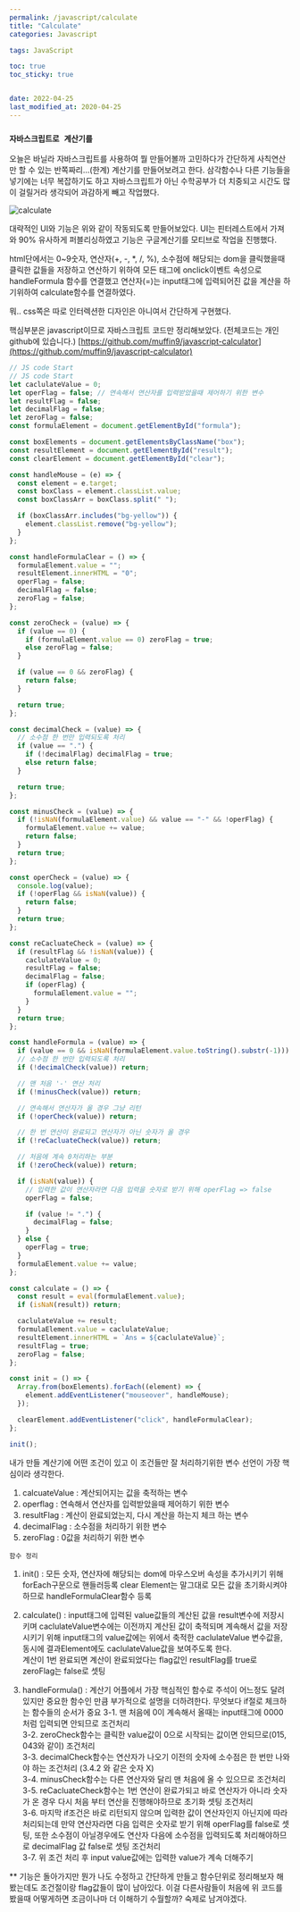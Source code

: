 ```yaml
---
permalink: /javascript/calculate
title: "Calculate"
categories: Javascript

tags: JavaScript

toc: true
toc_sticky: true


date: 2022-04-25
last_modified_at: 2020-04-25
---
```


### `자바스크립트로 계산기를`

오늘은 바닐라 자바스크립트를 사용하여 뭘 만들어볼까 고민하다가 간단하게 사칙연산만 할 수 있는 반쪽짜리...(한계) 계산기를 만들어보려고 한다. 삼각함수나 다른 기능들을 넣기에는 너무 복잡하기도 하고 자바스크립트가 아닌 수학공부가 더 치중되고 시간도 많이 걸릴거라 생각되어 과감하게 빼고 작업했다.

![calculate](/assets/image/calculate/calculate.gif)

대략적인 UI와 기능은 위와 같이 작동되도록 만들어보았다. UI는 핀터레스트에서 가져와 90% 유사하게 퍼블리싱하였고 기능은 구글계산기를 모티브로 작업을 진행했다.

html단에서는 0~9숫자, 연산자(+, -, \*, /, %), 소수점에 해당되는 dom을 클릭했을때 클릭한 값들을 저장하고 연산하기 위하여 모든 태그에 onclick이벤트 속성으로 handleFormula 함수를 연결했고 연산자(=)는 input태그에 입력되어진 값을 계산을 하기위하여 calculate함수를 연결하였다.

뭐.. css쪽은 따로 인터렉션한 디자인은 아니여서 간단하게 구현했다.

핵심부분은 javascript이므로 자바스크립트 코드만 정리해보았다. (전체코드는 개인 github에 있습니다.) [https://github.com/muffin9/javascript-calculator](https://github.com/muffin9/javascript-calculator)

```javascript
// JS code Start
// JS code Start
let caclulateValue = 0;
let operFlag = false; // 연속해서 연산자를 입력받았을때 제어하기 위한 변수
let resultFlag = false;
let decimalFlag = false;
let zeroFlag = false;
const formulaElement = document.getElementById("formula");

const boxElements = document.getElementsByClassName("box");
const resultElement = document.getElementById("result");
const clearElement = document.getElementById("clear");

const handleMouse = (e) => {
  const element = e.target;
  const boxClass = element.classList.value;
  const boxClassArr = boxClass.split(" ");

  if (boxClassArr.includes("bg-yellow")) {
    element.classList.remove("bg-yellow");
  }
};

const handleFormulaClear = () => {
  formulaElement.value = "";
  resultElement.innerHTML = "0";
  operFlag = false;
  decimalFlag = false;
  zeroFlag = false;
};

const zeroCheck = (value) => {
  if (value == 0) {
    if (formulaElement.value == 0) zeroFlag = true;
    else zeroFlag = false;
  }

  if (value == 0 && zeroFlag) {
    return false;
  }

  return true;
};

const decimalCheck = (value) => {
  // 소수점 한 번만 입력되도록 처리
  if (value == ".") {
    if (!decimalFlag) decimalFlag = true;
    else return false;
  }

  return true;
};

const minusCheck = (value) => {
  if (!isNaN(formulaElement.value) && value == "-" && !operFlag) {
    formulaElement.value += value;
    return false;
  }
  return true;
};

const operCheck = (value) => {
  console.log(value);
  if (!operFlag && isNaN(value)) {
    return false;
  }
  return true;
};

const reCacluateCheck = (value) => {
  if (resultFlag && !isNaN(value)) {
    caclulateValue = 0;
    resultFlag = false;
    decimalFlag = false;
    if (operFlag) {
      formulaElement.value = "";
    }
  }
  return true;
};

const handleFormula = (value) => {
  if (value == 0 && isNaN(formulaElement.value.toString().substr(-1))) return;
  // 소수점 한 번만 입력되도록 처리
  if (!decimalCheck(value)) return;

  // 맨 처음 '-' 연산 처리
  if (!minusCheck(value)) return;

  // 연속해서 연산자가 올 경우 그냥 리턴
  if (!operCheck(value)) return;

  // 한 번 연산이 완료되고 연산자가 아닌 숫자가 올 경우
  if (!reCacluateCheck(value)) return;

  // 처음에 계속 0처리하는 부분
  if (!zeroCheck(value)) return;

  if (isNaN(value)) {
    // 입력한 값이 연산자라면 다음 입력을 숫자로 받기 위해 operFlag => false
    operFlag = false;

    if (value != ".") {
      decimalFlag = false;
    }
  } else {
    operFlag = true;
  }
  formulaElement.value += value;
};

const calculate = () => {
  const result = eval(formulaElement.value);
  if (isNaN(result)) return;

  caclulateValue += result;
  formulaElement.value = caclulateValue;
  resultElement.innerHTML = `Ans = ${caclulateValue}`;
  resultFlag = true;
  zeroFlag = false;
};

const init = () => {
  Array.from(boxElements).forEach((element) => {
    element.addEventListener("mouseover", handleMouse);
  });

  clearElement.addEventListener("click", handleFormulaClear);
};

init();
```

내가 만들 계산기에 어떤 조건이 있고 이 조건들만 잘 처리하기위한 변수 선언이 가장 핵심이라 생각한다.

1. calcuateValue : 계산되어지는 값을 축적하는 변수
2. operflag : 연속해서 연산자를 입력받았을때 제어하기 위한 변수
3. resultFlag : 계산이 완료되었는지, 다시 계산을 하는지 체크 하는 변수
4. decimalFlag : 소수점을 처리하기 위한 변수
5. zeroFlag : 0값을 처리하기 위한 변수

`함수 정리`

1. init() : 모든 숫자, 연산자에 해당되는 dom에 마우스오버 속성을 추가시키기 위해 forEach구문으로 핸들러등록 clear Element는 말그대로 모든 값을 초기화시켜야하므로 handleFormulaClear함수 등록

2. calculate() : input태그에 입력된 value값들의 계산된 값을 result변수에 저장시키며 caclulateValue변수에는 이전까지 계산된 값이 축적되며 계속해서 값을 저장시키기 위해 input태그의 value값에는 위에서 축적한 caclulateValue 변수값을, 동시에 결과Element에도 caclulateValue값을 보여주도록 한다.  
   계산이 1번 완료되면 계산이 완료되었다는 flag값인 resultFlag를 true로 zeroFlag는 false로 셋팅
3. handleFormula() : 계산기 어플에서 가장 핵심적인 함수로 주석이 어느정도 달려있지만 중요한 함수인 만큼 부가적으로 설명을 더하려한다. 무엇보다 if절로 체크하는 함수들의 순서가 중요
   3-1. 맨 처음에 0이 계속해서 올때는 input태그에 0000처럼 입력되면 안되므로 조건처리  
   3-2. zeroCheck함수는 클릭한 value값이 0으로 시작되는 값이면 안되므로(015, 043와 같이) 조건처리  
   3-3. decimalCheck함수는 연산자가 나오기 이전의 숫자에 소수점은 한 번만 나와야 하는 조건처리 (3.4.2 와 같은 숫자 X)  
   3-4. minusCheck함수는 다른 연산자와 달리 맨 처음에 올 수 있으므로 조건처리  
   3-5. reCacluateCheck함수는 1번 연산이 완료가되고 바로 연산자가 아니라 숫자가 온 경우 다시 처음 부터 연산을 진행해야하므로 초기화 셋팅 조건처리  
   3-6. 마지막 if조건은 바로 리턴되지 않으며 입력한 값이 연산자인지 아닌지에 따라 처리되는데 만약 연산자라면 다음 입력은 숫자로 받기 위해 operFlag를 false로 셋팅, 또한 소수점이 아닐경우에도 연산자 다음에 소수점을 입력되도록 처리해야하므로 decimalFlag 값 false로 셋팅 조건처리  
   3-7. 위 조건 처리 후 input value값에는 입력한 value가 계속 더해주기

\*\* 기능은 돌아가지만 뭔가 나도 수정하고 간단하게 만들고 함수단위로 정리해보자 해봤는데도 조건절이랑 flag값들이 많이 남아있다. 이걸 다른사람들이 처음에 위 코드를 봤을때 어떻게하면 조금이나마 더 이해하기 수월할까? 숙제로 남겨야겠다.
